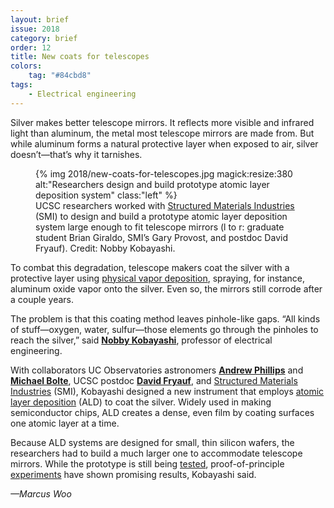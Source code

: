```yaml
---
layout: brief
issue: 2018
category: brief
order: 12
title: New coats for telescopes
colors:
    tag: "#84cbd8"
tags:
    - Electrical engineering
---
```

Silver makes better telescope mirrors. It reflects more visible and infrared light than aluminum, the metal most telescope mirrors are made from. But while aluminum forms a natural protective layer when exposed to air, silver doesn’t—that’s why it tarnishes.

<figure>
{% img 2018/new-coats-for-telescopes.jpg magick:resize:380 alt:"Researchers design and build prototype atomic layer deposition system" class:"left" %}
<figcaption>UCSC researchers worked with <a href="https://www.smicvd.com/">Structured Materials Industries</a> (SMI) to design and build a prototype atomic layer deposition system large enough to fit telescope mirrors (l to r: graduate student Brian Giraldo, SMI’s Gary Provost, and postdoc David Fryauf). Credit: Nobby Kobayashi.</figcaption>
</figure>

To combat this degradation, telescope makers coat the silver with a protective layer using [physical vapor deposition](https://en.wikipedia.org/wiki/Physical_vapor_deposition), spraying, for instance, aluminum oxide vapor onto the silver. Even so, the mirrors still corrode after a couple years.

The problem is that this coating method leaves pinhole-like gaps. “All kinds of stuff—oxygen, water, sulfur—those elements go through the pinholes to reach the silver,” said [**Nobby Kobayashi**](https://www.soe.ucsc.edu/people/nobby), professor of electrical engineering.

With collaborators UC Observatories astronomers [**Andrew Phillips**](http://www.ucolick.org/~phillips/) and [**Michael Bolte**](http://www.ucolick.org/~bolte/home.html), UCSC postdoc [**David Fryauf**](https://www.soe.ucsc.edu/people/dfryauf), and [Structured Materials Industries](https://www.smicvd.com/) (SMI), Kobayashi designed a new instrument that employs [atomic layer deposition](https://en.wikipedia.org/wiki/Atomic_layer_deposition) (ALD) to coat the silver. Widely used in making semiconductor chips, ALD creates a dense, even film by coating surfaces one atomic layer at a time.

Because ALD systems are designed for small, thin silicon wafers, the researchers had to build a much larger one to accommodate telescope mirrors. While the prototype is still being [tested](https://www.spiedigitallibrary.org/journals/Journal-of-Astronomical-Telescopes-Instruments-and-Systems/volume-3/issue-3/034001/Effect-of-intermediate-layers-on-atomic-layer-deposition-aluminum-oxide/10.1117/1.JATIS.3.3.034001.short), proof-of-principle [experiments](https://www.spiedigitallibrary.org/conference-proceedings-of-spie/9924/99240S/Corrosion-protection-of-silver-based-telescope-mirrors-using-evaporated-anti/10.1117/12.2238749.short) have shown promising results, Kobayashi said.

*—Marcus Woo*
